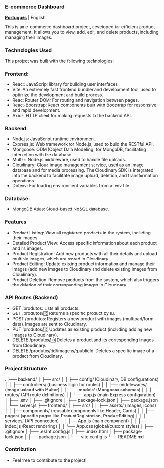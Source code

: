 ### E-commerce Dashboard

**[Português](README.pt.md)** | English

This is an e-commerce dashboard project, developed for efficient product management.
It allows you to view, add, edit, and delete products, including managing their images.

### Technologies Used
This project was built with the following technologies:

### Frontend:
- React: JavaScript library for building user interfaces.
- Vite: An extremely fast frontend bundler and development tool, used to optimize the development and build process.
- React Router DOM: For routing and navigation between pages.
- React-Bootstrap: React components built with Bootstrap for responsive and rapid development.
- Axios: HTTP client for making requests to the backend API.

### Backend:
- Node.js: JavaScript runtime environment.
- Express.js: Web framework for Node.js, used to build the RESTful API.
- Mongoose: ODM (Object Data Modeling) for MongoDB, facilitating interaction with the database.
- Multer: Node.js middleware, used to handle file uploads.
- Cloudinary: Cloud image management service, used as an image database and for media processing. The Cloudinary SDK is integrated into the backend to facilitate image upload, deletion, and transformation operations.
- Dotenv: For loading environment variables from a .env file.

### Database:
- MongoDB Atlas: Cloud-based NoSQL database.

### Features
- Product Listing: View all registered products in the system, including their images.
- Detailed Product View: Access specific information about each product and its images.
- Product Registration: Add new products with all their details and upload multiple images, which are stored in Cloudinary.
- Product Editing: Update existing product information and manage their images (add new images to Cloudinary and delete existing images from Cloudinary).
- Product Deletion: Remove products from the system, which also triggers the deletion of their corresponding images in Cloudinary.

### API Routes (Backend)
- GET /produtos: Lists all products.
- GET /produtos/:id: Returns a specific product by ID.
- POST /produtos: Registers a new product with images (multipart/form-data). Images are sent to Cloudinary.
- PUT /produtos/:id: Updates an existing product (including adding new images to Cloudinary).
- DELETE /produtos/:id: Deletes a product and its corresponding images from Cloudinary.
- DELETE /produtos/:id/imagens/:publicId: Deletes a specific image of a product from Cloudinary.

### Project Structure
.
├── backend/
│   ├── src/
│   │   ├── config/ (Cloudinary, DB configurations)
│   │   ├── controllers/ (business logic for routes)
│   │   ├── middlewares/ (image upload with Multer)
│   │   ├── models/ (Mongoose schemas)
│   │   ├── routes/ (API route definitions)
│   │   └── app.js (main Express configuration)
│   ├── .env
│   ├── .gitignore
│   ├── package-lock.json
│   ├── package.json
│   └── server.js
├── frontend/
│   ├── src/
│   │   ├── assets/ (images, icons)
│   │   ├── components/ (reusable components like Header, Cards)
│   │   ├── pages/ (specific pages like ProductRegistration, ProductEditing)
│   │   ├── services/ (API connection)
│   │   ├── App.js (main component)
│   │   ├── index.js (React rendering)
│   │   └── App.css (global/custom styles)
│   ├── .gitignore
│   ├── .eslint.config.js
│   ├── .index.html
│   ├── package-lock.json
│   ├── package.json
│   └── vite.config.js
└── README.md

### Contribution

- Feel free to contribute to the project!